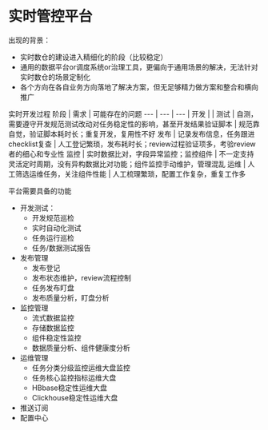 # 实时管控平台
出现的背景：
- 实时数仓的建设进入精细化的阶段（比较稳定）
- 通用的数据平台or调度系统or治理工具，更偏向于通用场景的解决，无法针对实时数仓的场景定制化
- 各个方向在各自业务方向落地了解决方案，但无足够精力做方案和整合和横向推广

实时开发过程
阶段 | 需求 | 可能存在的问题
--- | --- | --- |
开发 | | 
测试 | 自测，需要遵守开发规范测试改动对任务稳定性的影响，甚至开发结果验证脚本 | 规范靠自觉，验证脚本耗时长；重复开发，复用性不好
发布 | 记录发布信息，任务跟进checklist复查 | 人工登记繁琐，发布耗时长；review过程验证项多，考验review者的细心和专业性
监控 | 实时数据比对，字段异常监控；监控组件 | 不一定支持灵活定时周期，没有异构数据比对功能；组件监控手动维护，管理混乱
运维 | 人工筛选运维任务，关注组件性能 | 人工梳理繁琐，配置工作复杂，重复工作多


平台需要具备的功能
- 开发测试：
  - 开发规范巡检
  - 实时自动化测试
  - 任务运行巡检
  - 任务/数据测试报告
- 发布管理
  - 发布登记
  - 发布状态维护，review流程控制
  - 任务发布盯盘
  - 发布质量分析，盯盘分析
- 监控管理
  - 流式数据监控
  - 存储数据监控
  - 组件稳定性监控
  - 数据质量分析、组件健康度分析
- 运维管理
  - 任务分类分级监控运维大盘监控
  - 任务核心监控指标运维大盘
  - HBbase稳定性运维大盘
  - Clickhouse稳定性运维大盘
- 推送订阅
- 配置中心